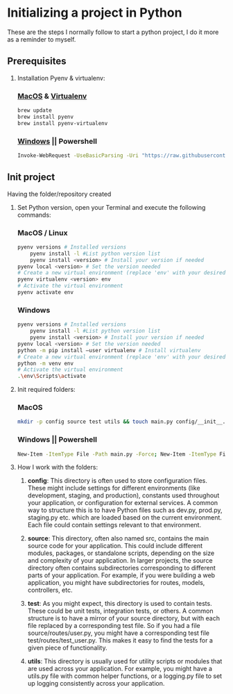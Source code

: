 # Initializing a project in Python
These are the steps I normally follow to start a python project, I do it more as a reminder to myself.

## Prerequisites
1. Installation Pyenv & virtualenv:

    ### [MacOS](https://github.com/pyenv/pyenv 'Pyenv repo') & [Virtualenv](https://github.com/pyenv/pyenv-virtualenv 'Virtualenv repo')
    ```bash
    brew update
    brew install pyenv
    brew install pyenv-virtualenv
    ```
    ### [Windows](https://github.com/pyenv-win/pyenv-win 'Pyenv-win') || Powershell
    ```bash
    Invoke-WebRequest -UseBasicParsing -Uri "https://raw.githubusercontent.com/pyenv-win/pyenv-win/master/pyenv-win/install-pyenv-win.ps1" -OutFile "./install-pyenv-win.ps1"; &"./install-pyenv-win.ps1"
    ```
## Init project
Having the folder/repository created
1. Set Python version, open your Terminal and execute the following commands:

    ### MacOS / Linux
    ```bash
    pyenv versions # Installed versions
        pyenv install -l #List python version list
        pyenv install <version> # Install your version if needed
    pyenv local <version> # Set the version needed
    # Create a new virtual environment (replace 'env' with your desired environment name)
    pyenv virtualenv <version> env
    # Activate the virtual environment
    pyenv activate env
    ```
    ### Windows
    ```bash
    pyenv versions # Installed versions
        pyenv install -l #List python version list
        pyenv install <version> # Install your version if needed
    pyenv local <version> # Set the version needed
    python -m pip install –user virtualenv # Install virtualenv
    # Create a new virtual environment (replace 'env' with your desired environment name)
    python -m venv env
    # Activate the virtual environment
    .\env\Scripts\activate 
    ```
2. Init required folders:
    ### MacOS
    ```bash
    mkdir -p config source test utils && touch main.py config/__init__.py source/__init__.py test/__init__.py utils/__init__.py
    ```
    ### Windows || Powershell
    ```bash
    New-Item -ItemType File -Path main.py -Force; New-Item -ItemType File -Path .\config\__init__.py -Force; New-Item -ItemType File -Path .\source\__init__.py -Force; New-Item -ItemType File -Path .\test\__init__.py -Force; New-Item -ItemType File -Path .\utils\__init__.py -Force
    ```

3. How I work with the folders:
    1. **config**: This directory is often used to store configuration files. These might include settings for different environments (like development, staging, and production), constants used throughout your application, or configuration for external services.
    A common way to structure this is to have Python files such as dev.py, prod.py, staging.py etc. which are loaded based on the current environment. Each file could contain settings relevant to that environment.

    2. **source**: This directory, often also named src, contains the main source code for your application. This could include different modules, packages, or standalone scripts, depending on the size and complexity of your application.
    In larger projects, the source directory often contains subdirectories corresponding to different parts of your application. For example, if you were building a web application, you might have subdirectories for routes, models, controllers, etc.

    3. **test**: As you might expect, this directory is used to contain tests. These could be unit tests, integration tests, or others. A common structure is to have a mirror of your source directory, but with each file replaced by a corresponding test file.
    So if you had a file source/routes/user.py, you might have a corresponding test file test/routes/test_user.py. This makes it easy to find the tests for a given piece of functionality.

    4. **utils**: This directory is usually used for utility scripts or modules that are used across your application. For example, you might have a utils.py file with common helper functions, or a logging.py file to set up logging consistently across your application.